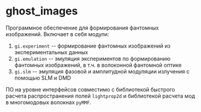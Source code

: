 # ghost_images
Программное обеспечение для формирования фантомных изображений.
Включает в себя модули:
1. `gi.experiment` -- формирование фантомных изображений из экспериментальных данных
2. `gi.emulation` -- эмуляция экспериментов по формированию фантомных изображений, в т.ч. в волоконной фантомной оптике
3. `gi.slm` -- эмуляция фазовой и амплитудной модуляции излучения с помощью SLM и DMD

ПО на уровне интерфейсов совместимо с библиотекой быстрого расчета распространения полей `lightprop2d` и библиотекой расчета мод в многомодовых волокнах `pyMMF`.
